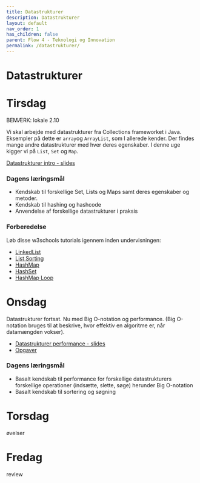 ```yaml
---
title: Datastrukturer
description: Datastrukturer
layout: default
nav_order: 1
has_children: false
parent: Flow 4 - Teknologi og Innovation
permalink: /datastrukturer/
---
```


# Datastrukturer

# Tirsdag
BEMÆRK: lokale 2.10

Vi skal arbejde med datastrukturer fra Collections frameworket i Java.  Eksempler på dette er  ```array```og ```ArrayList```, som I allerede kender. Der findes mange andre datastrukturer med hver deres egenskaber. I denne uge kigger vi på ```List```, ```Set``` og ```Map```.

[Datastrukturer intro - slides](Datastrukturer.pdf)

### Dagens læringsmål 
- Kendskab til forskellige Set, Lists og Maps samt deres egenskaber og metoder.
- Kendskab til hashing og hashcode
- Anvendelse af forskellige datastrukturer i praksis

### Forberedelse
Løb disse w3schools tutorials igennem inden undervisningen:
- [LinkedList](https://www.w3schools.com/java/java_linkedlist.asp)
- [List Sorting](https://www.w3schools.com/java/java_sort_list.asp)
- [HashMap](https://www.w3schools.com/java/java_hashmap.asp) 
- [HashSet](https://www.w3schools.com/java/java_hashset.asp)
- [HashMap Loop](https://www.w3schools.com/java/java_howto_loop_through_hashmap.asp)

# Onsdag
Datastrukturer fortsat. Nu med Big O-notation og performance. (Big O-notation bruges til at beskrive, hvor effektiv en algoritme er, når datamængden vokser).

- [Datastrukturer performance - slides](Datastrukturer-performance.pdf)
- [Opgaver](MapAndSetExercises.pdf)

### Dagens læringsmål
- Basalt kendskab til performance for forskellige datastrukturers forskellige operationer (indsætte, slette, søge) herunder Big O-notation
- Basalt kendskab til sortering og søgning

# Torsdag
øvelser

# Fredag
review
